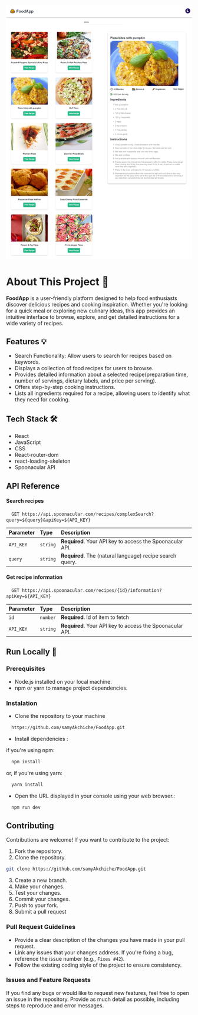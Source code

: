 ![FoodApp screenshot](./foodapp-fullScreenShot.png)


# About This Project 🚀 
**FoodApp** is a user-friendly platform designed to help food enthusiasts discover delicious recipes and cooking inspiration. Whether you're looking for a quick meal or exploring new culinary ideas, this app provides an intuitive interface to browse, explore, and get detailed instructions for a wide variety of recipes.

## Features 💡

- Search Functionality: Allow users to search for recipes based on keywords.
- Displays a collection of food recipes for users to browse.
- Provides detailed information about a selected recipe(preparation time, number of servings, dietary labels, and price per serving).
- Offers step-by-step cooking instructions.
- Lists all ingredients required for a recipe, allowing users to identify what they need for cooking.


## Tech Stack 🛠

* React
* JavaScript
* CSS
* React-router-dom
* react-loading-skeleton
* Spoonacular API

## API Reference

#### Search recipes

```http
  GET https://api.spoonacular.com/recipes/complexSearch?query=${query}&apiKey=${API_KEY}
```

| Parameter | Type     | Description                |
| :-------- | :------- | :------------------------- |
| `API_KEY` | `string` | **Required**. Your API key to access the Spoonacular API.|
| `query` | `string` | **Required**. The (natural language) recipe search query.|

#### Get recipe information

```http
  GET https://api.spoonacular.com/recipes/{id}/information?apiKey=${API_KEY}
```

| Parameter | Type     | Description                       |
| :-------- | :------- | :-------------------------------- |
| `id`      | `number` | **Required**. Id of item to fetch |
| `API_KEY`      | `string` | **Required**. Your API key to access the Spoonacular API.|



## Run Locally 🚦

### Prerequisites

* Node.js installed on your local machine.
* npm or yarn to manage project dependencies.

### Instalation

* Clone the repository to your machine

```bash
  https://github.com/samyAkchiche/FoodApp.git
```
* Install dependencies :

if you're using npm:

```bash
  npm install
```

or, if you're using yarn:
```bash
  yarn install
```

* Open the URL displayed in your console using your web browser.:

```bash
  npm run dev
```

## Contributing

Contributions are welcome! If you want to contribute to the project:

1. Fork the repository.
2. Clone the repository.
```bash
git clone https://github.com/samyAkchiche/FoodApp.git
```
3. Create a new branch.
4. Make your changes.
5. Test your changes.
6. Commit your changes.
7. Push to your fork.
8. Submit a pull request

### Pull Request Guidelines

* Provide a clear description of the changes you have made in your pull request.
* Link any issues that your changes address. If you're fixing a bug, reference the issue number (e.g., `Fixes #42`).
* Follow the existing coding style of the project to ensure consistency.

### Issues and Feature Requests

If you find any bugs or would like to request new features, feel free to open an issue in the repository. Provide as much detail as possible, including steps to reproduce and error messages.




   
